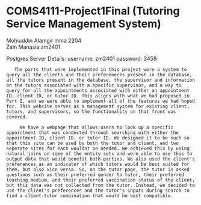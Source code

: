 # COMS4111-Project1Final (Tutoring Service Management System)
Mohiuddin Alamgir mma 2204 <br/>
 Zain Manasia zm2401
  
   Postgres Server Details:
    username: zm2401
     password: 3459
      
       The parts that were implemented in this project were a system to query all the clients and their prefereneces present in the database, all the tutors present in the database, the supervisor and information on the tutors associated with a specific supervisor, and a way to query for all the appointments associated with either an appointment ID, client ID, or tutor ID. This aligns with what we had proposed in Part I, and we were able to implement all of the features we had hoped for. This website serves as a management system for existing client, tutors, and supervisors, so the functionality on that front was covered. 
        
         We have a webpage that allows users to look up a specific appointment that was conducted through searching with either the appointment ID, client ID, or tutor ID. We designed it to be such so that this site can be used by both the tutor and client, and two seperate sites for each wouldnt be needed. We achieved this by using natural joins on some of the entity sets and were able to use this to output data that would benefit both parties. We also used the client's preferences as an indicator of which tutors would be best suited for them, but also vice versa. So, on the tutor page, the tutor is asked questions such as their preferred gender to tutor, their preferred teaching medium, and their preferred vaccination status of the client, but this data was not collected from the tutor. Instead, we decided to use the client's preferences and the tutor's inputs during search to find a client-tutor combination that would be best compatible. 
 
